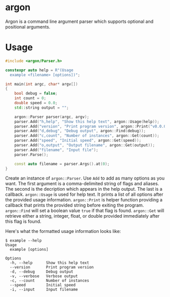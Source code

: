 # argon

Argon is a command line argument parser which supports optional and positional arguments.

# Usage

```cpp
#include <argon/Parser.h>

constexpr auto help = R"(Usage
  example <filename> [options])";

int main(int argc, char* argv[])
{
    bool debug = false;
    int count = 0;
    double speed = 0.0;
    std::string output = "";

    argon::Parser parser(argc, argv);
    parser.Add("h,help", "Show this help text", argon::Usage(help));
    parser.Add("version", "Print program version", argon::Print("v0.0.0"));
    parser.Add("d,debug", "Debug output", argon::Find(debug));
    parser.Add("c,count", "Number of instances", argon::Get(count));
    parser.Add("speed", "Initial speed", argon::Get(speed));
    parser.Add("o,output", "Output filename", argon::Get(output));
    parser.Add("filename", "Input file");
    parser.Parse();

    const auto filename = parser.Args().at(0);
}
```

Create an instance of `argon::Parser`. Use `Add` to add as many options as you want. The first argument is a comma-delimited string of flags and aliases. The second is the decription which appears in the help output. The last is a callback. `argon::Usage` is used for help text. It prints a list of all options after the provided usage information. `argon::Print` is helper function providing a callback that prints the provided string before exiting the program. `argon::Find` will set a boolean value `true` if that flag is found. `argon::Get` will retrieve either a string, integer, float, or double provided immediately after this flag is found.

Here's what the formatted usage information looks like:

```
$ example --help
Usage
  example [options]

Options
  -h, --help      Show this help text
  --version       Print program version
  -d, --debug     Debug output
  -v, --verbose   Verbose output
  -c, --count     Number of instances
  --speed         Initial speed
  -i, --input     Input filename
```
